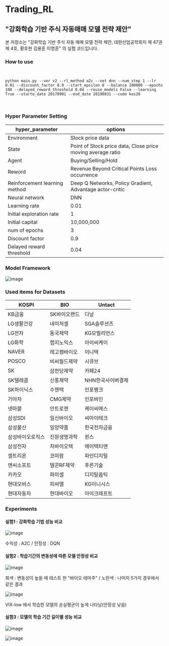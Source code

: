 # Trading_RL

## "강화학습 기반 주식 자동매매 모델 전략 제안"

본 저장소는 "강화학습 기반 주식 자동 매매 모델 전략 제안, 대한산업공학회지 제 47권 제 4호, 황호현 김용훈 이영훈" 의 실험 코드입니다.

### How to use

<pre>
<code>

python main.py --ver v2 --rl_method a2c --net dnn --num_step 1 --lr 0.01 --discount_factor 0.9 --start_epsilon 0 --balance 100000 --epochs 100 --delayed_reward_threshold 0.04 --reuse_models False --learning True --starte_date 20170901 --end_date 20190831 --code kos20 

</code>
</pre>

### Hyper Parameter Setting

|hyper_parameter|options|
|------|---|
|Environment|Stock price data|
|State|Point of Stock price data, Close price moving average ratio|
|Agent|Buying/Selling/Hold|
|Reword|Revenue Beyond Critical Points Loss occurrence|
|Reinforcement learning method|Deep Q Networks, Policy Gradient, Advantage actor-critic|
|Neural network|DNN|
|Learning rate|0.01|
|Initial exploration rate|1|
|Initial capital|10,000,000|
|num of epochs|3|
|Discount factor|0.9|
|Delayed reward threshold|0.04|

### Model Framework

![image](https://user-images.githubusercontent.com/46701548/138587053-26ab5e83-a4ce-4fe6-b983-82853486afc0.png)


### Used items for Datasets

|KOSPI|BIO|Untact|
|------|---|---|
|KB금융|SK바이오랜드|다날|
|LG생활건강|네이처셀|SGA솔루션즈|
|LG전자|동국제약|KG모빌리언스|
|LG화학|랩지노믹스|아이씨케이|
|NAVER|레고켐바이오|이니텍|
|POSCO|비씨월드제약|시큐브|
|SK|삼천당제약|카페24|
|SK텔레콤|신풍제약|NHN한국사이버결제|
|SK하이닉스|수젠텍|인포뱅크|
|기아차|CMG제약|인포바인|
|넷마블|안트로젠|케이씨에스|
|삼성SDI|일신바이오|씨아이테크|
|삼성물산|일양약품|한국전자금융|
|삼성바이오로직스|진원생명과학|윈스|
|삼성전자|차바이오텍|에이택티앤|
|셀트리온|코미팜|파인디지털|
|엔씨소프트|텔콘RF제약|푸른기술|
|카카오|파미셀|디지탈옵틱|
|현대모비스|피씨엘|KG이니시스|
|현대자동차|현대바이오|아이크래프트|


### Experiments
#### 실험1 : 강화학습 기법 성능 비교

![image](https://user-images.githubusercontent.com/46701548/138587331-fb694bfe-b4d6-44e0-a6ec-d4a07c6f73fe.png)

수익성 : A2C / 안정성 : DQN

#### 실험2 : 학습기간의 변동성에 따른 모델 안정성 비교

![image](https://user-images.githubusercontent.com/46701548/138587371-2b50da94-fd23-4441-be28-06fa1d6dcded.png)

회색 : 변동성이 높을 때 테스트 한 "바이오 테마주" / 노란색 : 나머지 5가지 경우에서 같은 결과

![image](https://user-images.githubusercontent.com/46701548/138587446-b6eaa393-8f83-4eff-ab09-eb9fd7c031b2.png)

VIX-low 에서 학습한 모델의 손실평균이 높게 나타남(안정성 낮음)

#### 실험3 : 모델의 학습 기간 길이별 성능 비교

![image](https://user-images.githubusercontent.com/46701548/138587733-4e73e4d0-3dcd-457b-b08e-49cc44d6291c.png)

![image](https://user-images.githubusercontent.com/46701548/138587746-0067b69d-3b1b-4dfc-b9f4-5b1c2306f2af.png)



